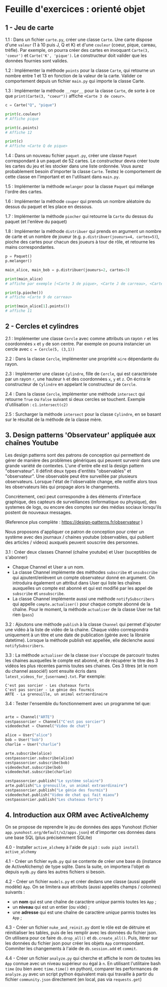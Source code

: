 # Feuille d'exercices : orienté objet

## 1 - Jeu de carte

1.1 : Dans un fichier `carte.py`, créer une classe `Carte`. Une carte dispose d'une `valeur` (1 à 10 puis J, Q et K) et d'une `couleur` (coeur, pique, careau, trèfle). Par exemple, on pourra créer des cartes en invoquant `Carte(3, 'coeur')` et `Carte('K', 'pique')`. Le constructeur doit valider que les données fournies sont valides.

1.2 : Implémenter la méthode `points` pour la classe `Carte`, qui retourne un nombre entre 1 et 13 en fonction de la valeur de la carte. Valider ce comportement depuis un fichier `main.py` qui importe la classe Carte.

1.3 : Implémenter la méthode `__repr__` pour la classe `Carte`, de sorte à ce que `print(Carte(3, "coeur"))` affiche `<Carte 3 de coeur>`.

```python
c = Carte("Q", "pique")

print(c.couleur)
# Affiche pique

print(c.points)
# Affiche 12

print(c)
# Affiche <Carte Q de pique>
```

1.4 : Dans un nouveau fichier `paquet.py`, créer une classe `Paquet` correspondant à un paquet de 52 cartes. Le constructeur devra créer toute les cartes du jeu et les stocker dans une liste ordonnée. Vous aurez probablement besoin d'importer la classe `Carte`. Testez le comportement de cette classe en l'important et en l'utilisant dans `main.py`.

1.5 : Implémenter la méthode `melanger` pour la classe `Paquet` qui mélange l'ordre des cartes.

1.6 : Implémenter la méthode `couper` qui prends un nombre aléatoire du dessus du paquet et les place en dessous.

1.7 : Implémenter la méthode `piocher` qui retourne la `Carte` du dessus du paquet (et l'enlève du paquet)

1.8 : Implémenter la méthode `distribuer` qui prends en argument un nombre de carte et un nombre de joueur (e.g. `p.distribuer(joueurs=4, cartes=5)`), pioche des cartes pour chacun des joueurs à tour de rôle, et retourne les mains correspondantes.


```python
p = Paquet()
p.melanger()

main_alice, main_bob = p.distribuer(joueurs=2, cartes=3)

print(main_alice)
# affiche par exemple [<Carte 3 de pique>, <Carte J de carreau>, <Carte 1 de trefle>]

print(p.pioche())
# affiche <Carte 9 de carreau>

print(main_alice[1].points())
# affiche 11
```

## 2 - Cercles et cylindres

2.1 : Implémenter une classe `Cercle` avec comme attributs un rayon `r` et les coordonnées `x` et `y` de son centre. Par exemple on pourra instancier un cercle avec `c = Cercle(5, (3,1))`

2.2 : Dans la classe `Cercle`, implémenter une propriété `aire` dépendante du rayon.

2.3 : Implémenter une classe `Cylindre`, fille de `Cercle`, qui est caractérisée par un rayon `r`, une hauteur `h` et des coordonnées `x`, `y` et `z`. On écrira le constructeur de `Cylindre` en appelant le constructeur de `Cercle`.

2.4 : Dans la classe `Cercle`, implémenter une méthode `intersect` qui retourne `True` ou `False` suivant si deux cercles se touchent. Exemple d'utilisation : `c1.intersect(c2)`

2.5 : Surcharger la méthode `intersect` pour la classe `Cylindre`, en se basant sur le résultat de la méthode de la classe mère.


## 3. Design patterns 'Observateur' appliquée aux chaînes Youtube

Les design patterns sont des patrons de conception qui permettent de gérer de manière des problèmes génériques qui peuvent survenir dans une grande variété de contextes. L'une d'entre elle est la design pattern "observateur". Il définit deux types d'entités "observables" et "observateur". Une observable peut être surveillée par plusieurs observateurs. Lorsque l'état de l'observable change, elle notifie alors tous les observateurs liés qui propage alors le changements.

Concrètement, ceci peut correspondre à des éléments d'interface graphique, des capteurs de surveillances (informatique ou physique), des systemes de logs, ou encore des comptes sur des médias sociaux lorsqu'ils postent de nouveaux messages.

(Reference plus complète : https://design-patterns.fr/observateur )

Nous proposons d'appliquer ce patron de conception pour créer un système avec des journaux / chaines youtube (observables, qui publient des articles / videos) auxquels peuvent souscrire des personnes.

3.1 : Créer deux classes Channel (chaîne youtube) et User (suceptibles de s'abonner)
   - Chaque Channel et User a un nom.
   - La classe Channel implémente des méthodes `subscribe` et `unsubscribe` qui ajoutent/enlèvent un compte observateur donné en argument. On introduira également un attribut dans User qui liste les chaînes auxquelles un compte est abonné et qui est modifié par les appel de `subscribe` et `unsubscribe`.
   - La classe Channel implémente aussi une méthode `notifySubscribers` qui appelle `compte.actualiser()` pour chaque compte abonné de la chaîne. Pour le moment, la méthode `actualiser` de la classe User ne fait rien (`pass`)

3.2 : Ajoutons une méthode `publish` à la classe `Channel` qui permet d'ajouter une vidéo à la liste de vidéo de la chaíne. Chaque vidéo correspondra uniquement à un titre et une date de publication (gérée avec la librairie datetime). Lorsque la méthode publish est appellée, elle déclenche aussi `notifySubscribers`.

3.3 : La méthode `actualiser` de la classe `User` s'occupe de parcourir toutes les chaines auxquelles le compte  est abonné, et de récupérer le titre des 3 vidéos les plus récentes parmis toutes ses chaines. Ces 3 titres (et le nom du channel associé!) sont ensuite écris dans `latest_videos_for_{username}.txt`. Par exemple:

```text
C'est pas sorcier - Les chateaux forts
C'est pas sorcier - Le génie des fourmis
ARTE - La grenouille, un animal extraordinaire
```

3.4 : Tester l'ensemble du fonctionnement avec un programme tel que:

```python

arte = Channel("ARTE")
cestpassorcier = Channel("C'est pas sorcier")
videodechat = Channel("Video de chat")

alice = User("alice")
bob = User("bob")
charlie = User("charlie")

arte.subscribe(alice)
cestpassorcier.subscribe(alice)
cestpassorcier.subscribe(bob)
videodechat.subscribe(bob)
videodechat.subscribe(charlie)

cestpassorcier.publish("Le système solaire")
arte.publish("La grenouille, un animal extraordinaire")
cestpassorcier.publish("Le génie des fourmis")
videodechat.publish("Video de chat qui fait miaou")
cestpassorcier.publish("Les chateaux forts")
```


## 4. Introduction aux ORM avec ActiveAlchemy

On se propose de reprendre le jeu de données des apps Yunohost (fichier `app.yunohost.org/default/v2/apps.json`) et d'importer ces données dans une base SQL (plus précisémment SQLite)

4.0 - Installer `active_alchemy` à l'aide de `pip3` : `sudo pip3 install active_alchemy`

4.1 - Créer un fichier `mydb.py` qui se contente de créer une base `db` (instance de ActiveAlchemy) de type sqlite. Dans la suite, on importera l'objet `db` depuis `mydb.py` dans les autres fichiers si besoin.

4.2 - Créer un fichier `models.py` et créer dedans une classe (aussi appellé modèle) `App`. On se limitera aux attributs (aussi appellés champs / colonnes) suivants : 

- un **nom** qui est une chaîne de caractère *unique* parmis toutes les `App` ;
- un **niveau** qui est un entier (ou vide) ;
- une **adresse** qui est une chaîne de caractère *unique* parmis toutes les `App` ;

4.3 - Créer un fichier `nuke_and_reinit.py` dont le rôle est de détruire et réinitialiser les tables, puis de les remplir avec les données du fichier json. On utilisera pour ce faire `db.drop_all()` et `db.create_all()`. Puis, itérer sur les données du fichier json pour créer les objets `App` correspondant. Commiter les changements à l'aide de `db.session.add` et `commit`.

4.4 - Créer un fichier `analyze.py` qui cherche et affiche le nom de toutes les `App` connue avec un niveau supérieur ou égal à `n`. En utilisant l'utilitaire bash `time` (ou bien avec `time.time()` en python), comparer les performances de `analyze.py` avec un script python équivalent mais qui travaille à partir du fichier `community.json` directement (en local, pas via `requests.get`)



